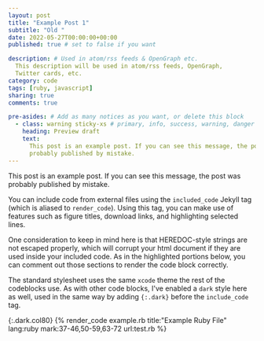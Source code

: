 ```yaml
---
layout: post
title: "Example Post 1"
subtitle: "Old "
date: 2022-05-27T00:00:00+00:00
published: true # set to false if you want

description: # Used in atom/rss feeds & OpenGraph etc.
  This description will be used in atom/rss feeds, OpenGraph,
  Twitter cards, etc.
category: code
tags: [ruby, javascript]
sharing: true
comments: true

pre-asides: # Add as many notices as you want, or delete this block
  - class: warning sticky-xs # primary, info, success, warning, danger
    heading: Preview draft
    text:
      This post is an example post. If you can see this message, the post was
      probably published by mistake.
---
```


This post is an example post. If you can see this message, the post was
probably published by mistake.

You can include code from external files using the `included_code` Jekyll tag (which is aliased to `render_code`). Using this tag, you can make use of features such as figure titles, download links,
and highlighting selected lines.

One consideration to keep in mind here is that HEREDOC-style strings are not escaped properly, which
will corrupt your html document if they are used inside your included code. As in the highlighted
portions below, you can comment out those sections to render the code block correctly.

The standard stylesheet uses the same `xcode` theme the rest of the codeblocks use. As with other code blocks, I've enabled a `dark` style here as well, used in the same way by adding `{:.dark}` before the `include_code` tag.

{:.dark.col80}
{% render_code example.rb title:"Example Ruby File" lang:ruby mark:37-46,50-59,63-72 url:test.rb %}